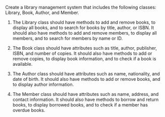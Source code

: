 Create a library management system that includes the following classes: Library, Book, Author, and Member.

1. The Library class should have methods to add and remove books, to display all books, and to search for books by title, author, or ISBN.
It should also have methods to add and remove members, to display all members, and to search for members by name or ID.

2. The Book class should have attributes such as title, author, publisher, ISBN, and number of copies.
It should also have methods to add or remove copies, to display book information, and to check if a book is available.

3. The Author class should have attributes such as name, nationality, and date of birth.
It should also have methods to add or remove books, and to display author information.

4. The Member class should have attributes such as name, address, and contact information.
It should also have methods to borrow and return books, to display borrowed books, and to check if a member has overdue books.
